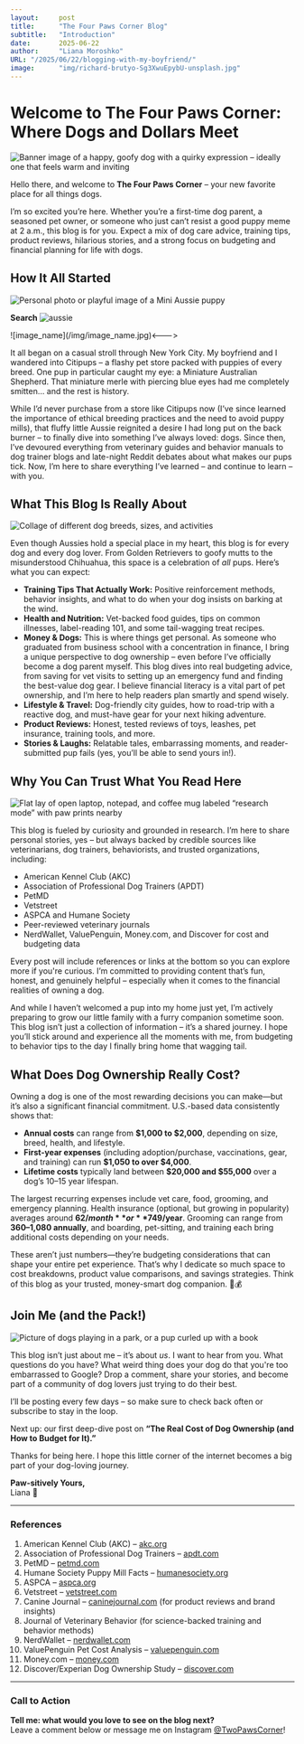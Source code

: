 ```yaml
---
layout:     post 
title:      "The Four Paws Corner Blog"
subtitle:   "Introduction"
date:       2025-06-22
author:     "Liana Moroshko"
URL: "/2025/06/22/blogging-with-my-boyfriend/"
image:      "img/richard-brutyo-Sg3XwuEpybU-unsplash.jpg"
---
```


# Welcome to The Four Paws Corner: Where Dogs and Dollars Meet

![Banner image of a happy, goofy dog with a quirky expression – ideally one that feels warm and inviting](/img/richard-brutyo-Sg3XwuEpybU-unsplash.jpg)

Hello there, and welcome to **The Four Paws Corner** – your new favorite place for all things dogs.

I’m so excited you’re here. Whether you’re a first-time dog parent, a seasoned pet owner, or someone who just can’t resist a good puppy meme at 2 a.m., this blog is for you. Expect a mix of dog care advice, training tips, product reviews, hilarious stories, and a strong focus on budgeting and financial planning for life with dogs.

## How It All Started

![Personal photo or playful image of a Mini Aussie puppy](image-placeholder-mini-aussie.jpg)

**Search**
![aussie](/img/australian_shepherd_dog.gif)

<!--->![image_name](/img/image_name.jpg)<--->

It all began on a casual stroll through New York City. My boyfriend and I wandered into Citipups – a flashy pet store packed with puppies of every breed. One pup in particular caught my eye: a Miniature Australian Shepherd. That miniature merle with piercing blue eyes had me completely smitten… and the rest is history.

While I’d never purchase from a store like Citipups now (I’ve since learned the importance of ethical breeding practices and the need to avoid puppy mills), that fluffy little Aussie reignited a desire I had long put on the back burner – to finally dive into something I’ve always loved: dogs. Since then, I’ve devoured everything from veterinary guides and behavior manuals to dog trainer blogs and late-night Reddit debates about what makes our pups tick. Now, I’m here to share everything I’ve learned – and continue to learn – with you.

## What This Blog Is Really About

![Collage of different dog breeds, sizes, and activities](image-placeholder-collage.jpg)

Even though Aussies hold a special place in my heart, this blog is for every dog and every dog lover. From Golden Retrievers to goofy mutts to the misunderstood Chihuahua, this space is a celebration of *all* pups. Here’s what you can expect:

- **Training Tips That Actually Work:** Positive reinforcement methods, behavior insights, and what to do when your dog insists on barking at the wind.
- **Health and Nutrition:** Vet-backed food guides, tips on common illnesses, label-reading 101, and some tail-wagging treat recipes.
- **Money & Dogs:** This is where things get personal. As someone who graduated from business school with a concentration in finance, I bring a unique perspective to dog ownership – even before I’ve officially become a dog parent myself. This blog dives into real budgeting advice, from saving for vet visits to setting up an emergency fund and finding the best-value dog gear. I believe financial literacy is a vital part of pet ownership, and I’m here to help readers plan smartly and spend wisely.
- **Lifestyle & Travel:** Dog-friendly city guides, how to road-trip with a reactive dog, and must-have gear for your next hiking adventure.
- **Product Reviews:** Honest, tested reviews of toys, leashes, pet insurance, training tools, and more.
- **Stories & Laughs:** Relatable tales, embarrassing moments, and reader-submitted pup fails (yes, you’ll be able to send yours in!).

## Why You Can Trust What You Read Here

![Flat lay of open laptop, notepad, and coffee mug labeled “research mode” with paw prints nearby](image-placeholder-research.jpg)

This blog is fueled by curiosity and grounded in research. I’m here to share personal stories, yes – but always backed by credible sources like veterinarians, dog trainers, behaviorists, and trusted organizations, including:

- American Kennel Club (AKC)
- Association of Professional Dog Trainers (APDT)
- PetMD
- Vetstreet
- ASPCA and Humane Society
- Peer-reviewed veterinary journals
- NerdWallet, ValuePenguin, Money.com, and Discover for cost and budgeting data

Every post will include references or links at the bottom so you can explore more if you're curious. I’m committed to providing content that’s fun, honest, and genuinely helpful – especially when it comes to the financial realities of owning a dog. 

And while I haven’t welcomed a pup into my home just yet, I’m actively preparing to grow our little family with a furry companion sometime soon. This blog isn’t just a collection of information – it’s a shared journey. I hope you’ll stick around and experience all the moments with me, from budgeting to behavior tips to the day I finally bring home that wagging tail.

## What Does Dog Ownership Really Cost?

Owning a dog is one of the most rewarding decisions you can make—but it’s also a significant financial commitment. U.S.-based data consistently shows that:

- **Annual costs** can range from **$1,000 to $2,000**, depending on size, breed, health, and lifestyle. 
- **First-year expenses** (including adoption/purchase, vaccinations, gear, and training) can run **$1,050 to over $4,000**.
- **Lifetime costs** typically land between **$20,000 and $55,000** over a dog’s 10–15 year lifespan.

The largest recurring expenses include vet care, food, grooming, and emergency planning. Health insurance (optional, but growing in popularity) averages around **$62/month** or **$749/year**. Grooming can range from **$360–$1,080 annually**, and boarding, pet-sitting, and training each bring additional costs depending on your needs.

These aren’t just numbers—they’re budgeting considerations that can shape your entire pet experience. That’s why I dedicate so much space to cost breakdowns, product value comparisons, and savings strategies. Think of this blog as your trusted, money-smart dog companion. 🐶💰

## Join Me (and the Pack!)

![Picture of dogs playing in a park, or a pup curled up with a book](image-placeholder-dogs.jpg)

This blog isn’t just about me – it’s about *us*. I want to hear from you. What questions do you have? What weird thing does your dog do that you're too embarrassed to Google? Drop a comment, share your stories, and become part of a community of dog lovers just trying to do their best.

I’ll be posting every few days – so make sure to check back often or subscribe to stay in the loop.

Next up: our first deep-dive post on **“The Real Cost of Dog Ownership (and How to Budget for It).”**

Thanks for being here. I hope this little corner of the internet becomes a big part of your dog-loving journey.

**Paw-sitively Yours,**  
Liana 🐾

---

### References
1. American Kennel Club (AKC) – [akc.org](https://www.akc.org/)
2. Association of Professional Dog Trainers – [apdt.com](https://apdt.com/)
3. PetMD – [petmd.com](https://www.petmd.com/)
4. Humane Society Puppy Mill Facts – [humanesociety.org](https://www.humanesociety.org/resources/puppy-mills)
5. ASPCA – [aspca.org](https://www.aspca.org/)
6. Vetstreet – [vetstreet.com](https://www.vetstreet.com/)
7. Canine Journal – [caninejournal.com](https://www.caninejournal.com/) (for product reviews and brand insights)
8. Journal of Veterinary Behavior (for science-backed training and behavior methods)
9. NerdWallet – [nerdwallet.com](https://www.nerdwallet.com/)
10. ValuePenguin Pet Cost Analysis – [valuepenguin.com](https://www.valuepenguin.com/)
11. Money.com – [money.com](https://www.money.com/)
12. Discover/Experian Dog Ownership Study – [discover.com](https://www.discover.com/)

---

### Call to Action
**Tell me: what would you love to see on the blog next?**  
Leave a comment below or message me on Instagram [@TwoPawsCorner](https://www.instagram.com/TwoPawsCorner/)!


